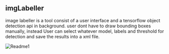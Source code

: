 ## imgLabeller

image labeller is a tool consist of a user interface and a tensorflow object detection api in background.
user dont have to draw bounding boxes manually, instead User can select whatever model, labels and threshold
for detection and save the results into a xml file.

![Readme1](https://github.com/shivendrapratap2/Computer-Vision/blob/master/ImageLabeller/imgLabeller.PNG)

